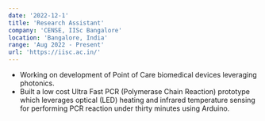 ```yaml
---
date: '2022-12-1'
title: 'Research Assistant'
company: 'CENSE, IISc Bangalore'
location: 'Bangalore, India'
range: 'Aug 2022 - Present'
url: 'https://iisc.ac.in/'
---
```


- Working on development of Point of Care biomedical devices leveraging photonics.
- Built a low cost Ultra Fast PCR (Polymerase Chain Reaction) prototype which leverages optical (LED) heating and infrared temperature sensing for performing PCR reaction under thirty minutes using Arduino.
